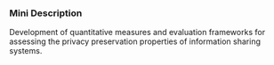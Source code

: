 ### Mini Description

Development of quantitative measures and evaluation frameworks for assessing the privacy preservation properties of information sharing systems.
